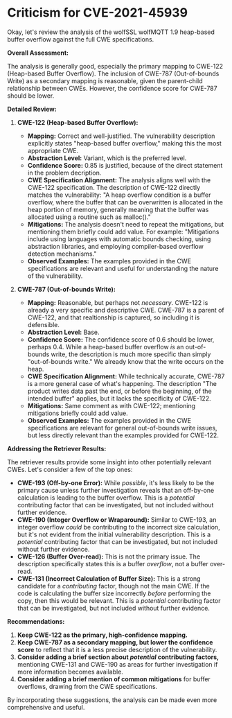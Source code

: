 # Criticism for CVE-2021-45939

Okay, let's review the analysis of the wolfSSL wolfMQTT 1.9 heap-based buffer overflow against the full CWE specifications.

**Overall Assessment:**

The analysis is generally good, especially the primary mapping to CWE-122 (Heap-based Buffer Overflow). The inclusion of CWE-787 (Out-of-bounds Write) as a secondary mapping is reasonable, given the parent-child relationship between CWEs. However, the confidence score for CWE-787 should be lower.

**Detailed Review:**

1.  **CWE-122 (Heap-based Buffer Overflow):**

    *   **Mapping:** Correct and well-justified. The vulnerability description explicitly states "heap-based buffer overflow," making this the most appropriate CWE.
    *   **Abstraction Level:** Variant, which is the preferred level.
    *   **Confidence Score:** 0.85 is justified, because of the direct statement in the problem decription.
    *   **CWE Specification Alignment:** The analysis aligns well with the CWE-122 specification.  The description of CWE-122 directly matches the vulnerability: "A heap overflow condition is a buffer overflow, where the buffer that can be overwritten is allocated in the heap portion of memory, generally meaning that the buffer was allocated using a routine such as malloc()."
    *   **Mitigations:** The analysis doesn't need to repeat the mitigations, but mentioning them briefly could add value. For example:  "Mitigations include using languages with automatic bounds checking, using abstraction libraries, and employing compiler-based overflow detection mechanisms."
    *   **Observed Examples:** The examples provided in the CWE specifications are relevant and useful for understanding the nature of the vulnerability.

2.  **CWE-787 (Out-of-bounds Write):**

    *   **Mapping:** Reasonable, but perhaps not *necessary*. CWE-122 is already a very specific and descriptive CWE. CWE-787 is a parent of CWE-122, and that realtionship is captured, so including it is defensible.
    *   **Abstraction Level:** Base.
    *   **Confidence Score:** The confidence score of 0.6 should be lower, perhaps 0.4. While a heap-based buffer overflow *is* an out-of-bounds write, the description is much more specific than simply "out-of-bounds write." We already know that the write occurs on the heap.
    *   **CWE Specification Alignment:** While technically accurate, CWE-787 is a more general case of what's happening. The description "The product writes data past the end, or before the beginning, of the intended buffer" applies, but it lacks the specificity of CWE-122.
    *   **Mitigations:** Same comment as with CWE-122; mentioning mitigations briefly could add value.
    *   **Observed Examples:** The examples provided in the CWE specifications are relevant for general out-of-bounds write issues, but less directly relevant than the examples provided for CWE-122.

**Addressing the Retriever Results:**

The retriever results provide some insight into other potentially relevant CWEs. Let's consider a few of the top ones:

*   **CWE-193 (Off-by-one Error):**  While *possible*, it's less likely to be the primary cause unless further investigation reveals that an off-by-one calculation is leading to the buffer overflow.  This is a *potential* contributing factor that can be investigated, but not included without further evidence.
*   **CWE-190 (Integer Overflow or Wraparound):**  Similar to CWE-193, an integer overflow *could* be contributing to the incorrect size calculation, but it's not evident from the initial vulnerability description. This is a *potential* contributing factor that can be investigated, but not included without further evidence.
*   **CWE-126 (Buffer Over-read):** This is not the primary issue. The description specifically states this is a buffer *overflow*, not a buffer over-read.
*   **CWE-131 (Incorrect Calculation of Buffer Size):** This is a strong candidate for a *contributing* factor, though not the main CWE.  If the code is calculating the buffer size incorrectly *before* performing the copy, then this would be relevant. This is a *potential* contributing factor that can be investigated, but not included without further evidence.

**Recommendations:**

1.  **Keep CWE-122 as the primary, high-confidence mapping.**
2.  **Keep CWE-787 as a secondary mapping, but lower the confidence score** to reflect that it is a less precise description of the vulnerability.
3.  **Consider adding a brief section about *potential* contributing factors,** mentioning CWE-131 and CWE-190 as areas for further investigation if more information becomes available.
4.  **Consider adding a brief mention of common mitigations** for buffer overflows, drawing from the CWE specifications.

By incorporating these suggestions, the analysis can be made even more comprehensive and useful.